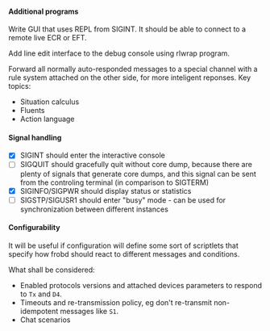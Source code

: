 #### Additional programs

Write GUI that uses REPL from SIGINT. It should be able to connect to a remote
live ECR or EFT.

Add line edit interface to the debug console using rlwrap program.

Forward all normally auto-responded messages to a special channel with a rule
system attached on the other side, for more inteligent reponses. Key topics:
  * Situation calculus
  * Fluents
  * Action language

#### Signal handling

  - [x] SIGINT should enter the interactive console
  - [ ] SIGQUIT should gracefully quit without core dump, because there are
        plenty of signals that generate core dumps, and this signal can be sent
        from the controling terminal (in comparison to SIGTERM)
  - [x] SIGINFO/SIGPWR should display status or statistics
  - [ ] SIGSTP/SIGUSR1 should enter "busy" mode - can be used for synchronization
        between different instances

#### Configurability

It will be useful if configuration will define some sort of scriptlets that
specify how frobd should react to different messages and conditions.

What shall be considered:

  * Enabled protocols versions and attached devices parameters to respond to
    `Tx` and `D4`.
  * Timeouts and re-transmission policy, eg don't re-transmit non-idempotent
    messages like `S1`.
  * Chat scenarios

